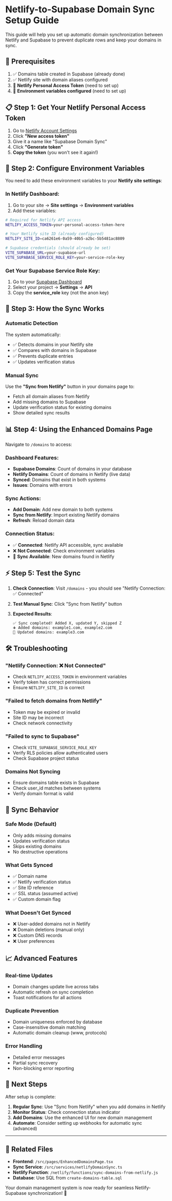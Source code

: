 # Netlify-to-Supabase Domain Sync Setup Guide

This guide will help you set up automatic domain synchronization between Netlify and Supabase to prevent duplicate rows and keep your domains in sync.

## 🔧 Prerequisites

1. ✅ Domains table created in Supabase (already done)
2. ✅ Netlify site with domain aliases configured
3. 🔄 **Netlify Personal Access Token** (need to set up)
4. 🔄 **Environment variables configured** (need to set up)

## 📋 Step 1: Get Your Netlify Personal Access Token

1. Go to [Netlify Account Settings](https://app.netlify.com/user/applications#personal-access-tokens)
2. Click **"New access token"**
3. Give it a name like "Supabase Domain Sync"
4. Click **"Generate token"**
5. **Copy the token** (you won't see it again!)

## 🔑 Step 2: Configure Environment Variables

You need to add these environment variables to your **Netlify site settings**:

### In Netlify Dashboard:
1. Go to your site → **Site settings** → **Environment variables**
2. Add these variables:

```bash
# Required for Netlify API access
NETLIFY_ACCESS_TOKEN=your-personal-access-token-here

# Your Netlify site ID (already configured)
NETLIFY_SITE_ID=ca6261e6-0a59-40b5-a2bc-5b5481ac8809

# Supabase credentials (should already be set)
VITE_SUPABASE_URL=your-supabase-url
VITE_SUPABASE_SERVICE_ROLE_KEY=your-service-role-key
```

### Get Your Supabase Service Role Key:
1. Go to your [Supabase Dashboard](https://supabase.com/dashboard)
2. Select your project → **Settings** → **API**
3. Copy the **service_role** key (not the anon key)

## 🚀 Step 3: How the Sync Works

### Automatic Detection
The system automatically:
- ✅ Detects domains in your Netlify site
- ✅ Compares with domains in Supabase
- ✅ Prevents duplicate entries
- ✅ Updates verification status

### Manual Sync
Use the **"Sync from Netlify"** button in your domains page to:
- Fetch all domain aliases from Netlify
- Add missing domains to Supabase  
- Update verification status for existing domains
- Show detailed sync results

## 📊 Step 4: Using the Enhanced Domains Page

Navigate to `/domains` to access:

### Dashboard Features:
- **Supabase Domains**: Count of domains in your database
- **Netlify Domains**: Count of domains in Netlify (live data)
- **Synced**: Domains that exist in both systems
- **Issues**: Domains with errors

### Sync Actions:
- **Add Domain**: Add new domain to both systems
- **Sync from Netlify**: Import existing Netlify domains
- **Refresh**: Reload domain data

### Connection Status:
- ✅ **Connected**: Netlify API accessible, sync available
- ❌ **Not Connected**: Check environment variables
- 🔄 **Sync Available**: New domains found in Netlify

## ⚡ Step 5: Test the Sync

1. **Check Connection**: Visit `/domains` - you should see "Netlify Connection: ✅ Connected"

2. **Test Manual Sync**: Click "Sync from Netlify" button

3. **Expected Results**:
   ```
   ✅ Sync completed! Added X, updated Y, skipped Z
   ➕ Added domains: example1.com, example2.com
   🔄 Updated domains: example3.com
   ```

## 🛠️ Troubleshooting

### "Netlify Connection: ❌ Not Connected"
- Check `NETLIFY_ACCESS_TOKEN` in environment variables
- Verify token has correct permissions
- Ensure `NETLIFY_SITE_ID` is correct

### "Failed to fetch domains from Netlify"
- Token may be expired or invalid
- Site ID may be incorrect
- Check network connectivity

### "Failed to sync to Supabase"
- Check `VITE_SUPABASE_SERVICE_ROLE_KEY`
- Verify RLS policies allow authenticated users
- Check Supabase project status

### Domains Not Syncing
- Ensure domains table exists in Supabase
- Check user_id matches between systems
- Verify domain format is valid

## 🔄 Sync Behavior

### Safe Mode (Default)
- Only adds missing domains
- Updates verification status
- Skips existing domains
- No destructive operations

### What Gets Synced
- ✅ Domain name
- ✅ Netlify verification status  
- ✅ Site ID reference
- ✅ SSL status (assumed active)
- ✅ Custom domain flag

### What Doesn't Get Synced
- ❌ User-added domains not in Netlify
- ❌ Domain deletions (manual only)
- ❌ Custom DNS records
- ❌ User preferences

## 📈 Advanced Features

### Real-time Updates
- Domain changes update live across tabs
- Automatic refresh on sync completion
- Toast notifications for all actions

### Duplicate Prevention
- Domain uniqueness enforced by database
- Case-insensitive domain matching
- Automatic domain cleanup (www, protocols)

### Error Handling
- Detailed error messages
- Partial sync recovery
- Non-blocking error reporting

## 🎯 Next Steps

After setup is complete:

1. **Regular Sync**: Use "Sync from Netlify" when you add domains in Netlify
2. **Monitor Status**: Check connection status indicator
3. **Add Domains**: Use the enhanced UI for new domain management
4. **Automate**: Consider setting up webhooks for automatic sync (advanced)

---

## 🔗 Related Files

- **Frontend**: `/src/pages/EnhancedDomainsPage.tsx`
- **Sync Service**: `/src/services/netlifyDomainSync.ts`  
- **Netlify Function**: `/netlify/functions/sync-domains-from-netlify.js`
- **Database**: Use SQL from `create-domains-table.sql`

Your domain management system is now ready for seamless Netlify-Supabase synchronization! 🎉
